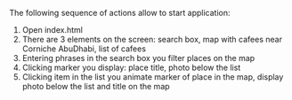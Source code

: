 The following sequence of actions allow to start application:
1) Open index.html
2) There are 3 elements on the screen: search box, map with cafees near Corniche AbuDhabi, list of cafees
3) Entering phrases in the search box you filter places on the map
4) Clicking marker you display: place title, photo below the list
5) Clicking item in the list you animate marker of place in the map, display photo below the list and title on the map
 
